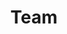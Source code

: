 ---
title: 'Team'
heroHeading: 'Conheça os integrantes'
heroSubHeading: '3 pesquisadores, 1 mestrando, 6 alunos de graduação'
heroBackground: 'images/VorticityBanner.png'
---